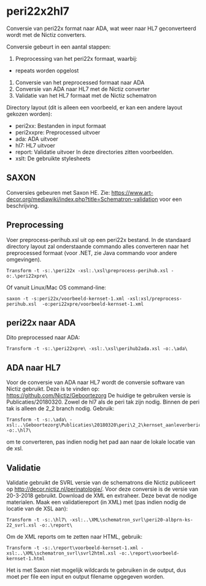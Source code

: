 # peri22x2hl7
Conversie van peri22x format naar ADA, wat weer naar HL7 geconverteerd wordt met de Nictiz converters.

Conversie gebeurt in een aantal stappen:
1. Preprocessing van het peri22x formaat, waarbij:
  * repeats worden opgelost
1. Conversie van het preprocessed formaat naar ADA
1. Conversie van ADA naar HL7 met de Nictiz converter
1. Validatie van het HL7 formaat met de Nictiz schematron

Directory layout (dit is alleen een voorbeeld, er kan een andere layout gekozen worden):
- peri2xx: Bestanden in input formaat
- peri2xxpre: Preprocessed uitvoer
- ada: ADA uitvoer
- hl7: HL7 uitvoer
- report:  Validatie uitvoer
In deze directories zitten voorbeelden.
- xslt: De gebruikte stylesheets
## SAXON
Conversies gebeuren met Saxon HE. Zie:
https://www.art-decor.org/mediawiki/index.php?title=Schematron-validation
voor een beschrijving.
## Preprocessing
Voer preprocess-perihub.xsl uit op een peri22x bestand. In de standaard directory layout zal onderstaande commando alles converteren naar het preprocessed formaat (voor .NET, zie Java commando voor andere omgevingen).

```
Transform -t -s:.\peri22x -xsl:.\xsl\preprocess-perihub.xsl -o:.\peri22xpre\
```

Of vanuit Linux/Mac OS command-line:

```
saxon -t -s:peri22x/voorbeeld-kernset-1.xml -xsl:xsl/preprocess-perihub.xsl  -o:peri22xpre/voorbeeld-kernset-1.xml
```
## peri22x naar ADA
Dito preprocessed naar ADA:
```
Transform -t -s:.\peri22xpre\ -xsl:.\xsl\perihub2ada.xsl -o:.\ada\
```
## ADA naar HL7
Voor de conversie van ADA naar HL7 wordt de conversie software van Nictiz gebruikt. Deze is te vinden op:
https://github.com/Nictiz/Geboortezorg
De huidige te gebruiken versie is Publicaties/20180320. Zowel de hl7 als de peri tak zijn nodig. Binnen de peri tak is alleen de 2_2 branch nodig.
Gebruik:
```
Transform -t -s:.\ada\ -xsl:..\Geboortezorg\Publicaties\20180320\peri\2_2\kernset_aanleverbericht\wrapper\kernset_aanleverbericht_wrapper.xsl -o:.\hl7\
```
om te converteren, pas indien nodig het pad aan naar de lokale locatie van de xsl.
## Validatie
Validatie gebruikt de SVRL versie van de schematrons die Nictiz publiceert op http://decor.nictiz.nl/perinatologie/. 
Voor deze conversie is de versie van 20-3-2018 gebruikt. Download de XML en extraheer. Deze bevat de nodige materialen.
Maak een validatiereport (in XML) met (pas indien nodig de locatie van de XSL aan): 
```
Transform -t -s:.\hl7\ -xsl:..\XML\schematron_svrl\peri20-albprn-ks-22_svrl.xsl -o:.\report\
```
Om de XML reports om te zetten naar HTML, gebruik:
```
Transform -t -s:.\report\voorbeeld-kernset-1.xml -xsl:..\XML\schematron_svrl\svrl2html.xsl -o:.\report\voorbeeld-kernset-1.html
```
Het is met Saxon niet mogelijk wildcards te gebruiken in de output, dus moet per file een input en output filename opgegeven worden.
